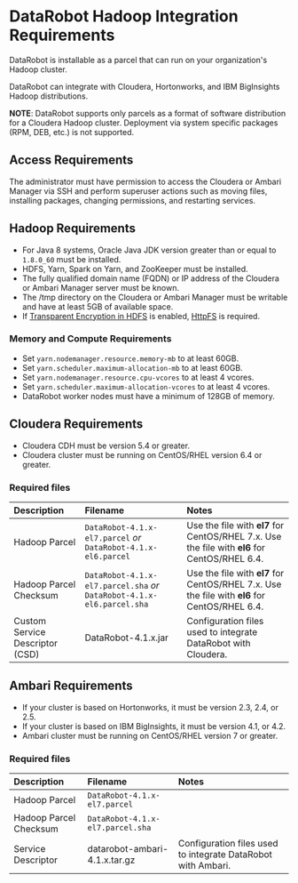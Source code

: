 # DataRobot Hadoop Integration Requirements

DataRobot is installable as a parcel that can run on your organization's
Hadoop cluster.

DataRobot can integrate with Cloudera, Hortonworks, and IBM BigInsights Hadoop distributions.

**NOTE**: DataRobot supports only parcels as a format of software distribution for a Cloudera Hadoop cluster.
Deployment via system specific packages (RPM, DEB, etc.) is not supported.

## Access Requirements

The administrator must have permission to access the Cloudera or Ambari Manager
via SSH and perform superuser actions such as moving files, installing packages,
changing permissions, and restarting services.

## Hadoop Requirements

* For Java 8 systems, Oracle Java JDK version greater than or equal to
`1.8.0_60` must be installed.
* HDFS, Yarn, Spark on Yarn, and ZooKeeper must be installed.
* The fully qualified domain name (FQDN) or IP address of the Cloudera or Ambari
Manager server must be known.
* The /tmp directory on the Cloudera or Ambari Manager must be writable and have
at least 5GB of available space.
* If [Transparent Encryption in HDFS](http://hadoop.apache.org/docs/stable/hadoop-project-dist/hadoop-hdfs/TransparentEncryption.html) is enabled, [HttpFS](https://hadoop.apache.org/docs/stable/hadoop-kms/index.html) is required.

### Memory and Compute Requirements

* Set `yarn.nodemanager.resource.memory-mb` to at least 60GB.
* Set `yarn.scheduler.maximum-allocation-mb` to at least 60GB.
* Set `yarn.nodemanager.resource.cpu-vcores` to at least 4 vcores.
* Set `yarn.scheduler.maximum-allocation-vcores` to at least 4 vcores.
* DataRobot worker nodes must have a minimum of 128GB of memory.

## Cloudera Requirements

* Cloudera CDH must be version 5.4 or greater.
* Cloudera cluster must be running on CentOS/RHEL version 6.4 or greater.

### Required files

| Description | Filename | Notes |
|:------------|:---------|:------|
| Hadoop Parcel | `DataRobot-4.1.x-el7.parcel` *or* `DataRobot-4.1.x-el6.parcel` | Use the file with **el7** for CentOS/RHEL 7.x. Use the file with **el6** for CentOS/RHEL 6.4. |
| Hadoop Parcel Checksum | `DataRobot-4.1.x-el7.parcel.sha` *or* `DataRobot-4.1.x-el6.parcel.sha` | Use the file with **el7** for CentOS/RHEL 7.x. Use the file with **el6** for CentOS/RHEL 6.4. |
| Custom Service Descriptor (CSD) | DataRobot-4.1.x.jar | Configuration files used to integrate DataRobot with Cloudera. |

## Ambari Requirements

* If your cluster is based on Hortonworks, it must be version 2.3, 2.4, or 2.5.
* If your cluster is based on IBM BigInsights, it must be version 4.1, or 4.2.
* Ambari cluster must be running on CentOS/RHEL version 7 or greater.

### Required files

| Description | Filename | Notes |
|:------------|:---------|:------|
| Hadoop Parcel | `DataRobot-4.1.x-el7.parcel` | |
| Hadoop Parcel Checksum | `DataRobot-4.1.x-el7.parcel.sha` | |
| Service Descriptor | datarobot-ambari-4.1.x.tar.gz | Configuration files used to integrate DataRobot with Ambari. |
